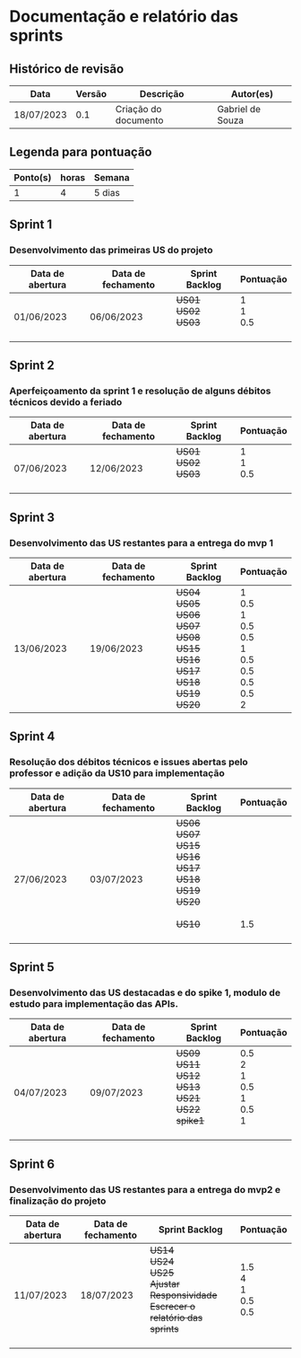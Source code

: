# Documentação e relatório das sprints

## Histórico de revisão

| Data       | Versão | Descrição            | Autor(es)        |
| ---------- | ------ | -------------------- | ---------------- |
| 18/07/2023 | 0.1    | Criação do documento | Gabriel de Souza |

## Legenda para pontuação

| Ponto(s) | horas | Semana |
| -------- | ----- | ------ |
| 1        | 4     | 5 dias |

## Sprint 1

### Desenvolvimento das primeiras US do projeto

| Data de abertura | Data de fechamento | Sprint Backlog                                    | Pontuação                  |
| ---------------- | ------------------ | ------------------------------------------------- | -------------------------- |
| 01/06/2023       | 06/06/2023         | <s>US01</s><br><s>US02</s><br><s>US03</s><br><br> | 1 <br> 1 <br> 0.5 <br><br> |

## Sprint 2

### Aperfeiçoamento da sprint 1 e resolução de alguns débitos técnicos devido a feriado

| Data de abertura | Data de fechamento | Sprint Backlog                                    | Pontuação                  |
| ---------------- | ------------------ | ------------------------------------------------- | -------------------------- |
| 07/06/2023       | 12/06/2023         | <s>US01</s><br><s>US02</s><br><s>US03</s><br><br> | 1 <br> 1 <br> 0.5 <br><br> |

## Sprint 3

### Desenvolvimento das US restantes para a entrega do mvp 1

| Data de abertura | Data de fechamento | Sprint Backlog                                                                                                                                                                 | Pontuação                                                                          |
| ---------------- | ------------------ | ------------------------------------------------------------------------------------------------------------------------------------------------------------------------------ | ---------------------------------------------------------------------------------- |
| 13/06/2023       | 19/06/2023         | <s>US04</s><br><s>US05</s><br><s>US06</s><br> <s>US07</s><br> <s>US08</s><br> <s>US15</s> <br><s>US16</s><br> <s>US17</s> <br><s>US18</s><br> <s>US19</s><br> <s>US20</s> <br> | 1 <br> 0.5 <br> 1 <br> 0.5<br>0.5 <br>1 <br>0.5 <br>0.5 <br>0.5 <br>0.5 <br> 2<br> |

## Sprint 4

### Resolução dos débitos técnicos e issues abertas pelo professor e adição da US10 para implementação

| Data de abertura | Data de fechamento | Sprint Backlog                                                                                                                                             | Pontuação                                   |
| ---------------- | ------------------ | ---------------------------------------------------------------------------------------------------------------------------------------------------------- | ------------------------------------------- |
| 27/06/2023       | 03/07/2023         | <s>US06</s><br> <s>US07</s><br> <s>US15</s> <br><s>US16</s><br> <s>US17</s> <br><s>US18</s><br> <s>US19</s><br> <s>US20</s> <br> <br> <s>US10</s><br> <br> | <br> <br> <br> <br> <br> <br> <br> <br> 1.5 |

## Sprint 5

### Desenvolvimento das US destacadas e do spike 1, modulo de estudo para implementação das APIs.

| Data de abertura | Data de fechamento | Sprint Backlog                                                                                                       | Pontuação                                                   |
| ---------------- | ------------------ | -------------------------------------------------------------------------------------------------------------------- | ----------------------------------------------------------- |
| 04/07/2023       | 09/07/2023         | <s>US09</s><br><s>US11</s><br><s>US12</s><br> <s>US13</s><br> <s>US21</s><br> <s>US22</s> <br><s>spike1</s><br> <br> | 0.5 <br> 2 <br> 1 <br> 0.5 <br> 1 <br> 0.5 <br> 1 <br> <br> |

## Sprint 6

### Desenvolvimento das US restantes para a entrega do mvp2 e finalização do projeto

| Data de abertura | Data de fechamento | Sprint Backlog                                                                                                                  | Pontuação                                     |
| ---------------- | ------------------ | ------------------------------------------------------------------------------------------------------------------------------- | --------------------------------------------- |
| 11/07/2023       | 18/07/2023         | <s>US14</s><br><s>US24</s><br><s>US25</s><br><s>Ajustar Responsividade</s><br> <s>Escrecer o relatório das sprints</s><br> <br> | 1.5 <br> 4 <br> 1 <br> 0.5 <br> 0.5 <br> <br> |
